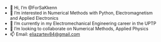 - 👋 Hi, I’m @ForSaKkenn
- 👀 I’m interested in Numerical Methods with Python, Electromagnetism and Applied Electronics
- 🌱 I’m currently in my Electromechanical Engineering career in the UPTP 
- 💞️ I’m looking to collaborate on Numerical Methods, Applied Physics
- 📫 Email: eliazartev84@gmail.com 

<!---
ForSaKkenn/ForSaKkenn is a ✨ special ✨ repository because its `README.md` (this file) appears on your GitHub profile.
You can click the Preview link to take a look at your changes.
--->
